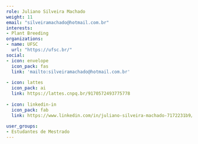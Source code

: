 ```yaml
---
role: Juliano Silveira Machado
weight: 11
email: "silveiramachado@hotmail.com.br"
interests:
- Plant Breeding
organizations:
- name: UFSC
  url: "https://ufsc.br/"
social:
- icon: envelope
  icon_pack: fas
  link: 'mailto:silveiramachado@hotmail.com.br'
  
- icon: lattes
  icon_pack: ai
  link: https://lattes.cnpq.br/9170572493775778
  
- icon: linkedin-in
  icon_pack: fab
  link: https://www.linkedin.com/in/juliano-silveira-machado-7172231b9/
  
user_groups:
- Estudantes de Mestrado
---
```

